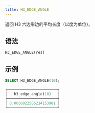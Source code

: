 ```yaml
---
title: H3_EDGE_ANGLE
---
```


返回 H3 六边形边的平均长度（以度为单位）。

## 语法

```sql
H3_EDGE_ANGLE(res)
```

## 示例

```sql
SELECT H3_EDGE_ANGLE(10);

┌───────────────────────┐
│   h3_edge_angle(10)   │
├───────────────────────┤
│ 0.0006822586214153981 │
└───────────────────────┘
```